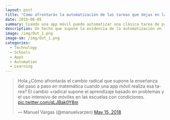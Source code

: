 ```yaml
--- 
layout: post
title: "Cómo afrontarás la automatización de las tareas que dejas en la escuela "
date: 2018-06-05
summary: Cuando una app móvil puede automatizar una clásica tarea de profesor de aula tradicional. 
description: Un hecho que supone la evidencia de la automatización en las aulas de clase tradicionales.  
image: /img/Out_1.png
image-sm: /img/Out_1.png
categories:
  - Technology 
  - Schools
  - Apps
  - Automation 
  - Learning
--- 
```


<blockquote class="twitter-tweet" data-lang="en"><p lang="es" dir="ltr">Hola ¿Cómo afrontarás el cambio radical que supone la enseñanza del paso a paso en matemática cuando una app móvil realiza esa tarea? El cambio +radical supone el aprendizaje basado en problemas y el uso intensivo de móviles en las escuelas con condiciones. <a href="https://t.co/qLJBak0Y8m">pic.twitter.com/qLJBak0Y8m</a></p>&mdash; Manuel Vargas (@manuelvarzen) <a href="https://twitter.com/manuelvarzen/status/996397289542422528?ref_src=twsrc%5Etfw">May 15, 2018</a></blockquote>
<script async src="https://platform.twitter.com/widgets.js" charset="utf-8"></script>

